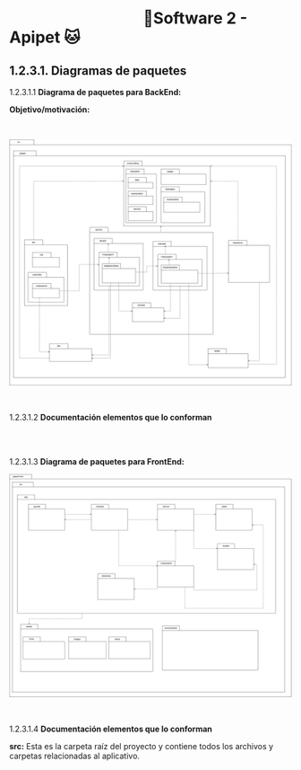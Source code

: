 #  &nbsp;&nbsp;&nbsp;&nbsp;&nbsp;&nbsp;&nbsp;&nbsp;&nbsp;&nbsp;&nbsp;&nbsp;&nbsp;&nbsp;&nbsp;&nbsp;&nbsp;&nbsp;&nbsp;&nbsp;&nbsp;&nbsp;&nbsp;&nbsp;&nbsp;&nbsp;&nbsp;&nbsp;&nbsp;&nbsp;&nbsp;&nbsp;&nbsp;&nbsp;&nbsp;&nbsp;🐶Software 2 - Apipet 🐱  #


## 1.2.3.1. Diagramas de paquetes

1.2.3.1.1 **Diagrama de paquetes para BackEnd:**

**Objetivo/motivación:**

<br>

![BackEnd](https://github.com/MiguelRiosT/ApipetDocumentacion/blob/main/Dise%C3%B1o%20detallado/Vista%20Implementaci%C3%B3n/Diagrama%20de%20paquetes/DiagramaDePaquetesBackEnd.drawio.png)

<br>

1.2.3.1.2 **Documentación elementos que lo conforman**


<br>

<br>

1.2.3.1.3 **Diagrama de paquetes para FrontEnd:**

![FrontEnd](https://github.com/MiguelRiosT/ApipetDocumentacion/blob/main/Dise%C3%B1o%20detallado/Vista%20Implementaci%C3%B3n/Diagrama%20de%20paquetes/DiagramaDePaquetesFrontEnd.drawio.png)

<br>

1.2.3.1.4 **Documentación elementos que lo conforman**

**src:** Esta es la carpeta raíz del proyecto y contiene todos los archivos y carpetas relacionadas al aplicativo.

